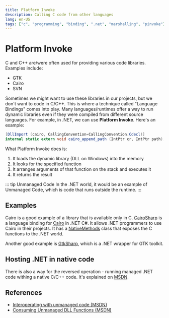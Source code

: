 ```yaml
---
title: Platform Invoke
description: Calling C code from other languages
lang: en-US
tags: ["c", "programming", "binding", ".net", "marshalling", "pinvoke"]
---
```


# Platform Invoke

C and C++ are/were often used for providing various code libraries. Examples include:

- GTK
- Cairo
- SVN

Sometimes we might want to use these libraries in our projects, but we don't
want to code in C/C++. This is where a technique called "Language Bindings"
comes into play. Many languages/runtimes offer a way to run dynamic libraries
even if they were compiled from different source languages. For example, in
.NET, we can use **Platform Invoke**. Here's an example:

```csharp
[DllImport (cairo, CallingConvention=CallingConvention.Cdecl)]
internal static extern void cairo_append_path (IntPtr cr, IntPtr path);
```

What Platform Invoke does is:

1. It loads the dynamic library (DLL on Windows) into the memory
2. It looks for the specified function
3. It arranges arguments of that function on the stack and executes it
4. It returns the result

::: tip Unmanaged Code
In the .NET world, it would be an example of Unmanaged Code, which is code
that runs outside the runtime.
:::

## Examples

Cairo is a good example of a library that is available only in C.
[CairoSharp](https://github.com/zwcloud/CairoSharp) is a language binding for
[Cairo](https://www.cairographics.org/bindings/) in .NET C#. It allows .NET
programmers to use Cairo in their projects. It has a
[NativeMethods](https://github.com/zwcloud/CairoSharp/blob/HEAD/source/CairoSharp/NativeMethods.cs)
class that exposes the C functions to the .NET world.

Another good example is [GtkSharp](https://github.com/GtkSharp/GtkSharp), which
is a .NET wrapper for GTK toolkit.

## Hosting .NET in native code

There is also a way for the reversed operation - running managed .NET code
withing a native C/C++ code. It's explained on
[MSDN](https://docs.microsoft.com/en-us/dotnet/core/tutorials/netcore-hosting).

## References

- [Interoperating with unmanaged code
(MSDN)](https://docs.microsoft.com/en-us/dotnet/framework/interop/)
- [Consuming Unmanaged DLL Functions
  (MSDN)](https://docs.microsoft.com/en-us/dotnet/framework/interop/consuming-unmanaged-dll-functions)